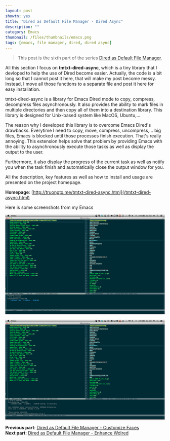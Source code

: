 ```yaml
---
layout: post
showtn: yes
title: "Dired as Default File Manager - Dired Async"
description: ""
category: Emacs
thumbnail: /files/thumbnails/emacs.png
tags: [emacs, file manager, dired, dired async]
---
```



> This post is the sixth part of the series
> [Dired as Default File Manager](/2013/04/24/dired-as-default-file-manager-1-introduction/).

All this section I focus on **tmtxt-dired-async**, which is a tiny library that
I devloped to help the use of Dired become easier. Actually, the code is a bit
long so that I cannot post it here, that will make my post become messy.
Instead, I move all those functions to a separate file and post it here for easy
installation.

tmtxt-dired-async is a library for Emacs Dired mode to copy, compress,
decompress files
asynchronously. It also provides the ability to mark files in multiple
directories and then copy all of them into a destination library. This
library is designed for Unix-based system like MacOS, Ubuntu,...

The reason why I developed this library is to overcome Emacs Dired's
drawbacks. Everytime I need to copy, move, compress, uncompress,... big
files, Emacs is blocked until those processes finish execution. That's
really annoying. This extension helps solve that problem by providing
Emacs with the ability to asynchronously execute those tasks as well as
display the output to the user.

Furthermore, it also display the progress of the current task as well as notify
you when the task finish and automatically close the output window for you.

<!-- more -->

All the description, key features as well as how to install and usage are
presented on the project homepage.

**Homepage**: [http://truongtx.me/tmtxt-dired-async.html](/tmtxt-dired-async.html)

Here is some screenshots from my Emacs

![Alt Text](/files/tmtxt-dired-async/progress.png)

![Alt Text](/files/tmtxt-dired-async/finish.png)

**Previous part**:
[Dired as Default File Manager - Customize Faces](/2013/04/25/dired-as-default-file-manager-6-customize-faces/)  
**Next part**:
[Dired as Default File Manager - Enhance Wdired](/2014/03/02/dired-as-default-file-manager-8-enhance-wdired/)
